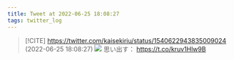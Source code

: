 ```yaml
---
title: Tweet at 2022-06-25 18:08:27
tags: twitter_log
---
```


> [!CITE] https://twitter.com/kaisekiriu/status/1540622943835009024 (2022-06-25 18:08:27)
> ![](https://twitter.com/kaisekiriu/status/1540622943835009024)
> 思い出す：
> https://t.co/kruv1Hlw9B
